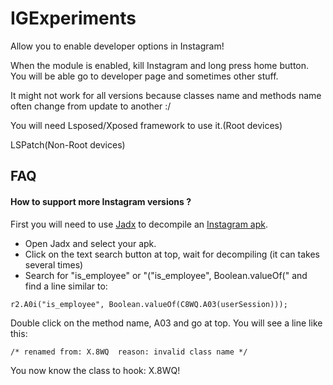 # IGExperiments

Allow you to enable developer options in Instagram!

When the module is enabled, kill Instagram and long press home button. You will be able go to developer page and sometimes other stuff.

It might not work for all versions because classes name and methods name often change from update to another :/

You will need Lsposed/Xposed framework to use it.(Root devices)

LSPatch(Non-Root devices)

## FAQ

#### How to support more Instagram versions ?

First you will need to use [Jadx](https://github.com/skylot/jadx)
 to decompile an [Instagram apk](https://www.apkmirror.com/apk/instagram/).

- Open Jadx and select your apk.
- Click on the text search button at top, wait for decompiling (it can takes several times)
- Search for "is_employee" or "("is_employee", Boolean.valueOf(" and find a line similar to:

```
r2.A0i("is_employee", Boolean.valueOf(C8WQ.A03(userSession)));
```
Double click on the method name, A03 and go at top. You will see a line like this: 
```
/* renamed from: X.8WQ  reason: invalid class name */
```
You now know the class to hook: X.8WQ!

